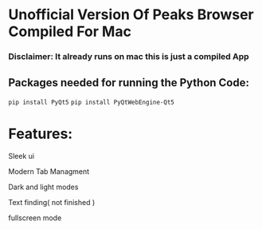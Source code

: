 <h1>Unofficial Version Of Peaks Browser Compiled For Mac</h1>

<h3>Disclaimer: It already runs on mac this is just a compiled App</h3>


<h2>Packages needed for running the Python Code:</h2>

`pip install PyQt5`
`pip install PyQtWebEngine-Qt5`

<h1>Features:</h1>

Sleek ui

Modern Tab Managment

Dark and light modes

Text finding( not finished )

fullscreen mode
